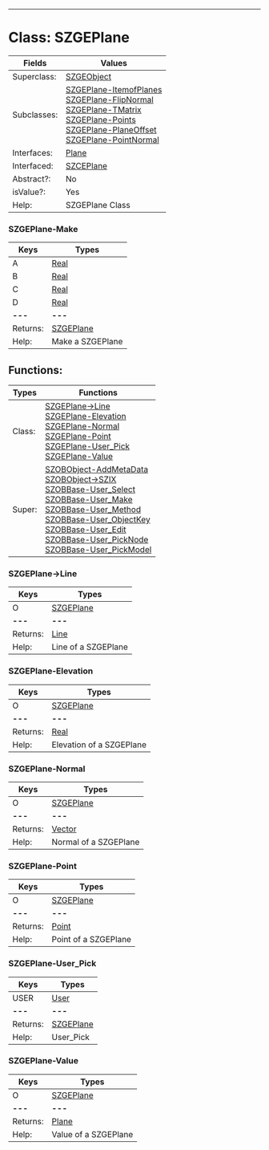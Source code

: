 ---------

# Class:	SZGEPlane

| Fields | Values |
| --------- | --------- |
| Superclass: | [SZGEObject](SZGEObject.html) |
| Subclasses: | [SZGEPlane-ItemofPlanes](SZGEPlane-ItemofPlanes.html) <br> [SZGEPlane-FlipNormal](SZGEPlane-FlipNormal.html) <br> [SZGEPlane-TMatrix](SZGEPlane-TMatrix.html) <br> [SZGEPlane-Points](SZGEPlane-Points.html) <br> [SZGEPlane-PlaneOffset](SZGEPlane-PlaneOffset.html) <br> [SZGEPlane-PointNormal](SZGEPlane-PointNormal.html) |
| Interfaces: | [Plane](Plane.html) |
| Interfaced: | [SZCEPlane](SZCEPlane.html) |
| Abstract?: | No |
| isValue?: | Yes |
| Help: | SZGEPlane Class |

### SZGEPlane-Make

| Keys | Types |
| --------- | --------- |
| A | [Real](Real.html) |
| B | [Real](Real.html) |
| C | [Real](Real.html) |
| D | [Real](Real.html) |
| **---** | **---** |
| Returns: | [SZGEPlane](SZGEPlane.html) |
| Help: | Make a SZGEPlane |


## Functions:

| Types | Functions |
| --------- | --------- |
| Class: | [SZGEPlane->Line](#SZGEPlane->Line) <br> [SZGEPlane-Elevation](#SZGEPlane-Elevation) <br> [SZGEPlane-Normal](#SZGEPlane-Normal) <br> [SZGEPlane-Point](#SZGEPlane-Point) <br> [SZGEPlane-User_Pick](#SZGEPlane-User_Pick) <br> [SZGEPlane-Value](#SZGEPlane-Value) |
| Super: | [SZOBObject-AddMetaData](SZOBObject.html) <br> [SZOBObject->SZIX](SZOBObject.html) <br> [SZOBBase-User_Select](SZOBBase.html) <br> [SZOBBase-User_Make](SZOBBase.html) <br> [SZOBBase-User_Method](SZOBBase.html) <br> [SZOBBase-User_ObjectKey](SZOBBase.html) <br> [SZOBBase-User_Edit](SZOBBase.html) <br> [SZOBBase-User_PickNode](SZOBBase.html) <br> [SZOBBase-User_PickModel](SZOBBase.html) |


### SZGEPlane->Line

| Keys | Types |
| --------- | --------- |
| O | [SZGEPlane](SZGEPlane.html) |
| **---** | **---** |
| Returns: | [Line](Line.html) |
| Help: | Line of a SZGEPlane |

### SZGEPlane-Elevation

| Keys | Types |
| --------- | --------- |
| O | [SZGEPlane](SZGEPlane.html) |
| **---** | **---** |
| Returns: | [Real](Real.html) |
| Help: | Elevation of a SZGEPlane |

### SZGEPlane-Normal

| Keys | Types |
| --------- | --------- |
| O | [SZGEPlane](SZGEPlane.html) |
| **---** | **---** |
| Returns: | [Vector](Vector.html) |
| Help: | Normal of a SZGEPlane |

### SZGEPlane-Point

| Keys | Types |
| --------- | --------- |
| O | [SZGEPlane](SZGEPlane.html) |
| **---** | **---** |
| Returns: | [Point](Point.html) |
| Help: | Point of a SZGEPlane |

### SZGEPlane-User_Pick

| Keys | Types |
| --------- | --------- |
| USER | [User](User.html) |
| **---** | **---** |
| Returns: | [SZGEPlane](SZGEPlane.html) |
| Help: | User_Pick |

### SZGEPlane-Value

| Keys | Types |
| --------- | --------- |
| O | [SZGEPlane](SZGEPlane.html) |
| **---** | **---** |
| Returns: | [Plane](Plane.html) |
| Help: | Value of a SZGEPlane |

